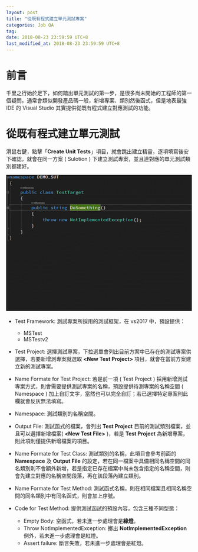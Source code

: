 ```yaml
---
layout: post
title: "從既有程式建立單元測試專案"
categories: Job QA
tag: 
date: 2018-08-23 23:59:59 UTC+8 
last_modified_at: 2018-08-23 23:59:59 UTC+8 
---
```


# 前言

千里之行始於足下，如何踏出單元測試的第一步，是很多尚未開始的工程師的第一個疑問，通常會類似開發產品碼一般，新增專案、類別然後函式，但是地表最強 IDE 的 Visual Studio 其實提供從既有程式建立對應測試的功能。

# 從既有程式建立單元測試

滑鼠右鍵，點擊「**Create Unit Tests**」項目，就會跳出建立精靈，逐項填寫後安下確認，就會在同一方案 ( Sulotion ) 下建立測試專案，並且連對應的單元測試類別都建好。

![Create Unit Tests](/assets/2018-08-23/CreateByVisualStudio.gif)

- Test Framework: 測試專案所採用的測試框架，在 vs2017 中，預設提供：
    - MSTest 
    - MSTestv2

- Test Project: 選擇測試專案，下拉選單會列出目前方案中已存在的測試專案供選擇，若要新增測專案就選取 **\<New Test Project\>** 項目，就會在當前方案建立新的測試專案。

- Name Formate for Test Project: 若是前一項 ( Test Project ) 採用新增測試專案方式，則會需要提供測試專案的名稱，預設提供待測專案的名稱空間 ( Namespace ) 加上自訂文字，當然也可以完全自訂；若已選擇特定專案則此欄就會反灰無法填寫。

- Namespace: 測試類別的名稱空間。

- Output File: 測試函式的檔案，會列出 **Test Project** 目前的測試類別檔案，並且可以選擇新增檔案( **\<New Test File>** )，若是 **Test Project** 為新增專案，則此項則僅提供新增檔案的項目。

- Name Formate for Test Class: 測試類別的名稱，此項目會參考前面的 **Namespace** 及 **Output File** 的設定，若在同一檔案中具備相同名稱空間的同名類別則不會額外新增，若是指定已存在檔案中尚未包含指定的名稱空間，則會先建立對應的名稱空間段落，再在該段落內建立類別。

- Name Formate for Test Method: 測試函式名稱，則在相同檔案且相同名稱空間的同名類別中有同名函式，則會加上序號。

- Code for Test Method: 提供測試函試的預設內容，包含三種不同型態：
    
    - Empty Body: 空函式，若未進一步處理會是**綠燈**。
    - Throw NotImplementedException: 擲出 **NotImplementedException** 例外，若未進一步處理會是紅燈。
    - Assert failure: 斷言失敗，若未進一步處理會是紅燈。